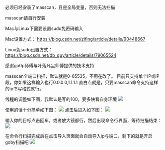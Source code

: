 必须已经安装了masscan，且是全局变量，否则无法扫描

masscan请自行安装

Mac与Linux下需要设置sudo免密码输入

Mac设置方式：
https://blog.csdn.net/zlfing/article/details/90448667

Linux免sudo设置方式：
https://blog.csdn.net/db_guy/article/details/79065524

感谢go0p师傅与叶落凡尘师傅提供的技术支持

masscan全端口扫描，默认就是0-65535，不用在改了。
目前只支持单个IP或IP段，你如果这样输入也行0.0.0.0,1.1.1.1 
直白点就是，只要masscan命令支持这样的ip书写格式就行。

线程的调整如下图，我默认是写的100，要多快看自身环境
![](https://z3.ax1x.com/2021/03/22/6TlpOs.png)

使用的话十分简单如下图：
![](https://z3.ax1x.com/2021/03/22/6TliT0.png)
点击后进入如下图：
![](https://z3.ax1x.com/2021/03/23/6TciY8.png)

输入你的目标点击回车，或者放大镜都行，然后出现命令行界面，等待扫描结束：
![](https://z3.ax1x.com/2021/03/23/6TcQYT.png)

在命令行扫描完成后在点击导入页面就会自动导入ip与端口，剩下的就是开启goby扫描吧
![](https://z3.ax1x.com/2021/03/22/6TlKmR.png)